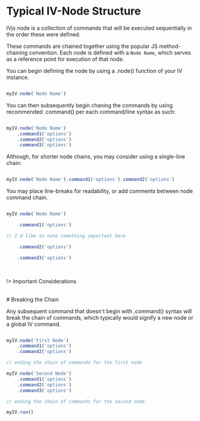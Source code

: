 # Typical IV-Node Structure

IVjs node is a collection of commands that will be executed sequentially in the order  these were defined.

These commands are chained together using the popular JS method-chaining convention.  Each node is defined with a `Node Name`, which serves as a reference point for execution of that node.

You can begin defining the node by using a .node() function of your IV instance.

```javascript

myIV.node('Node Name')

```

You can then subsequently begin chaning the commands by using recommended .command() per each command/line syntax as such:

```javascript

myIV.node('Node Name')
    .command1('options')
    .command2('options')
    .command3('options')

```
Although, for shorter node chains, you may consider using a single-line chain:

```javascript

myIV.node('Node Name').command1('options').command2('options')

```

You may place line-breaks for readability, or add comments between node command chain.

```javascript

myIV.node('Node Name')

    .command1('options')

// I'd like to note something important here

    .command2('options')

    .command3('options')

```

<br/>

!> Important Considerations

<br/>
# Breaking the Chain

Any subsequent command that doesn't begin with .command() syntax will break the chain of commands, which typically would signify a new node or a global IV command.

```javascript

myIV.node('First Node')
    .command1('options')
    .command2('options')

// ending the chain of commands for the first node

myIV.node('Second Node')
    .command1('options')
    .command2('options')
    .command3('options')

// ending the chain of commands for the second node

myIV.run()

```